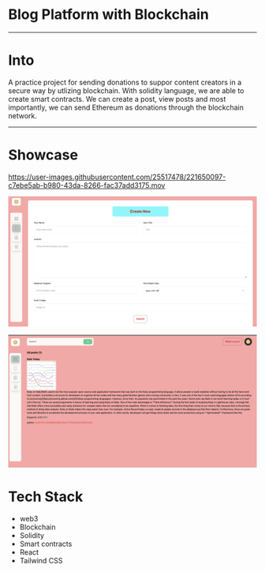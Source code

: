 # Blog Platform with Blockchain

---

# Into

A practice project for sending donations to suppor content creators in a secure way by utlizing blockchain. With solidity language, we are able to create smart contracts.
We can create a post, view posts and most importantly, we can send Ethereum as donations through the blockchain network.

---

# Showcase

https://user-images.githubusercontent.com/25517478/221650097-c7ebe5ab-b980-43da-8266-fac37add3175.mov

![CreateNewPost](./client/src/assets/CreateNewPost.png)

![MainPage1](./client/src/assets/MainPage1.png)

# Tech Stack

- web3
- Blockchain
- Solidity
- Smart contracts
- React
- Tailwind CSS
